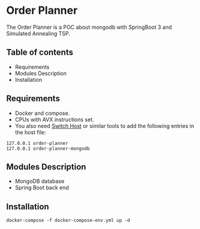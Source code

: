 # Order Planner

The Order Planner is a POC about mongodb with SpringBoot 3 and Simulated Annealing TSP.

## Table of contents

- Requirements
- Modules Description
- Installation

## Requirements

- Docker and compose.
- CPUs with AVX instructions set. 
- You also need [Switch Host](https://github.com/oldj/SwitchHosts/releases) or similar tools to add the following entries in the host file:
```
127.0.0.1 order-planner
127.0.0.1 order-planner-mongodb
```

## Modules Description

- MongoDB database
- Spring Boot back end

## Installation

```
docker-compose -f docker-compose-env.yml up -d
```
